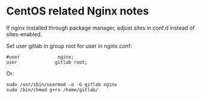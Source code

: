 # CentOS related Nginx notes

If nginx installed through package manager, adjust sites in conf.d instead of sites-enabled.

Set user gitlab in group root for user in nginx.conf:

    #user              nginx;
    user              gitlab root;

Or:

    sudo /usr/sbin/usermod -a -G gitlab nginx
    sudo /bin/chmod g+rx /home/gitlab/
